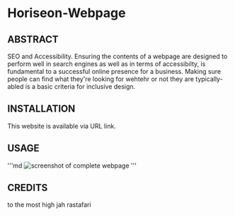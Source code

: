 # Horiseon-Webpage

## ABSTRACT

SEO and Accessibility. 
Ensuring the contents of a webpage are designed to perform well in search engines as well as in terms of accessibilty, is fundamental to a successful online presence for a business. Making sure people can find what they're looking for wehtehr or not they are typically-abled is a basic criteria for inclusive design. 

## INSTALLATION

This website is available via URL link.

## USAGE
'''md
![screenshot of complete webpage](./starter/assets/images/screencapture-file-Users-anniegeorge-Documents-All-Repositories-2022-week-1-Horiseon-Webpage-index-html-2022-12-15-16_49_40.png)
'''

## CREDITS
to the most high
jah
rastafari